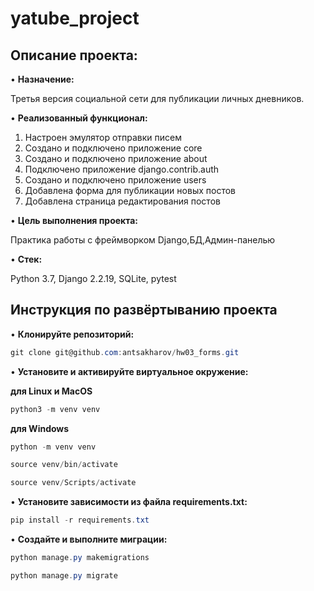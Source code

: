 # yatube_project

## Описание проекта: 

•	**Назначение:** 

Третья версия социальной сети для публикации личных дневников. 

•	**Реализованный функционал:** 

1. Настроен эмулятор отправки писем
2. Создано и подключено приложение core
3. Создано и подключено приложение about
4. Подключено приложение django.contrib.auth
5. Создано и подключено приложение users
6. Добавлена форма для публикации новых постов
7. Добавлена страница редактирования постов

•	**Цель выполнения проекта:**

Практика работы с фреймворком Django,БД,Админ-панелью

•	**Стек:**

Python 3.7, Django 2.2.19, SQLite, pytest

## Инструкция по развёртыванию проекта

•	**Клонируйте репозиторий:**

```csharp 
git clone git@github.com:antsakharov/hw03_forms.git
```

•	**Установите и активируйте виртуальное окружение:**

**для Linux и MacOS**

```csharp 
python3 -m venv venv
```

**для Windows**

```csharp 
python -m venv venv
```

```csharp 
source venv/bin/activate
```

```csharp 
source venv/Scripts/activate
```

•	**Установите зависимости из файла requirements.txt:**

```csharp 
pip install -r requirements.txt
```
•	**Создайте и выполните миграции:**

```csharp 
python manage.py makemigrations
```

```csharp 
python manage.py migrate
```

